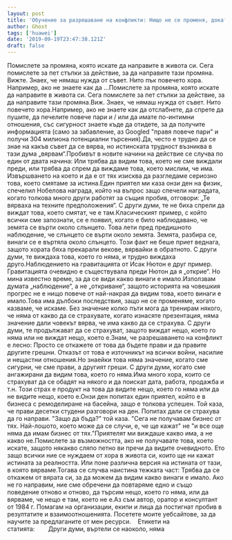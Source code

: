```yaml
---
layout: post
title: 'Обучение за разрешаване на конфликти: Нищо не се променя, докато не го направим'
author: Ghost
tags: ['huawei']
date: '2019-09-19T23:47:38.121Z'
draft: false
---
```


Помислете за промяна, която искате да направите в живота си. Сега помислете за пет стъпки за действие, за да направите тази промяна. Вижте. Знаех, че нямаш нужда от съвет. Нито пък повечето хора. Например, ако не знаете как да ...Помислете за промяна, която искате да направите в живота си. Сега помислете за пет стъпки за действие, за да направите тази промяна.Виж. Знаех, че нямаш нужда от съвет. Нито повечето хора.Например, ако не знаете как да отслабнете, да спрете да пушите, да печелите повече пари и / или да имате по-интимни отношения, със сигурност знаете къде да отидете, за да получите информацията (само за забавление, аз Googled "правя повече пари" и получи 304 милиона потенциални търсения).Да, често е трудно да се знае на какъв съвет да се вярва, но истинската трудност възниква в тази дума „вярвам“.Пробивът в новите начини на действие се случва по един от двата начина: Или трябва да видим това, което не сме виждали преди, или трябва да спрем да виждаме това, което мислим, че има. Извършването на което и да е от тях изисква да разгледаме сериозно това, което смятаме за истина.Един приятел ми каза онзи ден на физик, спечелил Нобелова награда, който на въпрос защо спечели наградата, когато толкова много други работят за същия пробив, отговори: „Те вярваха на техните предположения“. С други думи, те не биха спрели да виждат това, което смятат, че е там.Класическият пример, с който всички сме запознати, се е появил, когато е било наблюдавано, че земята се върти около слънцето. Това лети пред предишното наблюдение, че слънцето се върти около земята. Земята, разбира се, винаги се е въртяла около слънцето. Този факт не беше приет веднага, защото хората бяха прекарали векове, вярвайки в обратното. С други думи, те виждаха това, което го няма, и трудно виждаха друго.Наблюдението на гравитацията от Исак Нютон е друг пример. Гравитацията очевидно е съществувала преди Нютон да я „открие“. Но мина известно време, за да се види какво винаги е имало.Използвам думата „наблюдение“, а не „откриване“, защото историята на човешкия прогрес не е нищо повече от най-накрая да видим това, което винаги е имало.Това има дълбоки последствия, защо не се променяме, когато казваме, че искаме. Без значение колко пъти мога да тренирам някого, че няма от какво да се страхувате, когато изнасяте презентация, няма значение дали човекът вярва, че има какво да се страхува. С други думи, те продължават да се страхуват, защото виждат нещо, което го няма или не виждат нещо, което е.Знам, че разрешаването на конфликт е лесно: Просто се откажете от това да бъдете прави и да правите другите грешни. Отказът от това е източникът на всички войни, насилие и нещастни отношения.Но знаейки това няма значение, когато сме сигурни, че сме прави, а другият греши. С други думи, когато сме ангажирани да видим това, което го няма.Има много хора, които се страхуват да се обадят на някого и да поискат дата, работа, продажба и т.н. Този страх е продукт на това да видите нещо, което го няма или да не видите нещо, което е.Онзи ден попитах един приятел, който е в бизнеса с ремоделиране на басейна, защо е толкова успешен. Той каза, че прави десетки студени разговори на ден. Попитах дали се страхува да го направи. "Защо да бъда?" той каза. "Сега не получавам бизнес от тях. Най-лошото, което може да се случи, е, че ще кажат" не "и все още няма да имам бизнес от тях."Приятелят ми виждаше какво има, а не какво не.Помислете за възможността, ако не получавате това, което искате, защото някакво сляпо петно ​​ви пречи да видите очевидното. Ето защо всички ние се нуждаем от хора в живота си, които ще ни кажат истината за реалността. Или поне различна версия на истината от тази, в която вярваме.Тогава се случва наистина тежката част: Трябва да се откажем от вярата си, за да можем да видим какво винаги е имало. Ако не го направим, ние сме обречени да повтаряме едно и също поведение отново и отново, да търсим нещо, което го няма, или да вярваме, че нещо е там, което не е.Аз съм автор, оратор и консултант от 1984 г. Помагам на организации, екипи и лица да постигнат пробив в резултатите и взаимоотношенията. Посетете моите уебсайтове, за да научите за предлаганите от мен ресурси.    Етикети на статията:        Други думи, въртели се наоколо, няма
